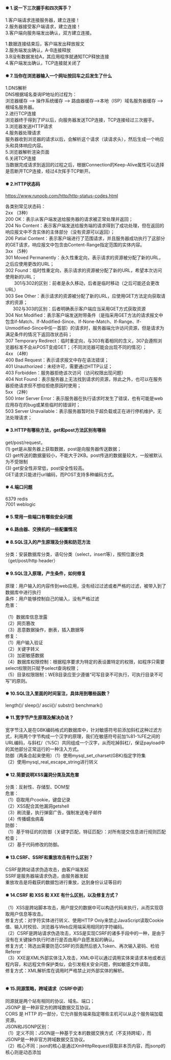 #### ✸ 1.说一下三次握手和四次挥手？
1.客户端请求连接服务器，建立连接！</br>
2.服务器接受客户端请求，建立连接！</br>
3.客户端向服务端发出确认，双方建立连接。</br>

1.数据连接结束后，客户端发出释放报文</br>
2.服务端发出确认，A-B连接释放</br>
3.B没有数据发给A，其应用程序就通知TCP释放连接</br>
4.客户端发出确认，TCP连接就关闭了

#### ✸ 7.当你在浏览器输入一个网址按回车之后发生了什么
1.DNS解析</br>
DNS根据域名查询IP地址的过程为：</br>
浏览器缓存 --> 操作系统缓存 --> 路由器缓存-->本地（ISP）域名服务器缓存 --> 根域名服务器。</br>
2.进行TCP连接</br>
浏览器终于得到了IP以后，向服务器发送TCP连接，TCP连接经过三次握手。</br>
3.浏览器发送HTTP请求</br>
4.服务器处理请求</br>
服务器收到浏览器的请求以后，会解析这个请求（读请求头），然后生成一个响应头和具体响应内容。</br>
5.浏览器解析渲染页面</br>
6.关闭TCP连接</br>
当数据完成请求到返回的过程之后，根据Connection的Keep-Alive属性可以选择是否断开TCP连接，经过4次挥手TCP断开。</br>

#### ✸ 2.HTTP状态码
https://www.runoob.com/http/http-status-codes.html</br>

各类别常见状态码：</br>
2xx （3种）</br>
200 OK：表示从客户端发送给服务器的请求被正常处理并返回；</br>
204 No Content：表示客户端发送给服务端的请求得到了成功处理，但在返回的响应报文中不含实体的主体部分（没有资源可以返回）；</br>
206 Patial Content：表示客户端进行了范围请求，并且服务器成功执行了这部分的GET请求，响应报文中包含由Content-Range指定范围的实体内容。</br>
3xx （5种）</br>
301 Moved Permanently：永久性重定向，表示请求的资源被分配了新的URL，之后应使用更改的URL；</br>
302 Found：临时性重定向，表示请求的资源被分配了新的URL，希望本次访问使用新的URL；</br>
       301与302的区别：前者是永久移动，后者是临时移动（之后可能还会更改URL）</br>
303 See Other：表示请求的资源被分配了新的URL，应使用GET方法定向获取请求的资源；</br>
      302与303的区别：后者明确表示客户端应当采用GET方式获取资源</br>
304 Not Modified：表示客户端发送附带条件（是指采用GET方法的请求报文中包含if-Match、If-Modified-Since、If-None-Match、If-Range、If-Unmodified-Since中任一首部）的请求时，服务器端允许访问资源，但是请求为满足条件的情况下返回改状态码；</br>
307 Temporary Redirect：临时重定向，与303有着相同的含义，307会遵照浏览器标准不会从POST变成GET；（不同浏览器可能会出现不同的情况）；</br>
4xx （4种）</br>
400 Bad Request：表示请求报文中存在语法错误；</br>
401 Unauthorized：未经许可，需要通过HTTP认证；</br>
403 Forbidden：服务器拒绝该次访问（访问权限出现问题）</br>
404 Not Found：表示服务器上无法找到请求的资源，除此之外，也可以在服务器拒绝请求但不想给拒绝原因时使用；</br>
5xx （2种）</br>
500 Inter Server Error：表示服务器在执行请求时发生了错误，也有可能是web应用存在的bug或某些临时的错误时；</br>
503 Server Unavailable：表示服务器暂时处于超负载或正在进行停机维护，无法处理请求；</br>

#### ✸ 3.HTTP有哪些方法，get和post方法区别有哪些
get/post/request，</br>
(1)	get是从服务器上获取数据，post是向服务器传送数据；</br>
(2)	get传送的数据量较小，不能大于2KB。post传送的数据量较大，一般被默认为不受限制</br>
(3)	get安全性非常低，post安全性较高。</br>
GET请求只能进行url编码，而POST支持多种编码方式。</br>

#### ✸ 4.端口问题
6379	redis</br>
7001	weblogic</br>

#### ✸ 5.常用一些端口有哪些安全问题

#### ✸ 6.路由器、交换机的一些配置情况

#### ✸ 8.SQL注入的产生原理及分类和防范方法
分类：安装数据库分类，语句分类（select，insert等），按照位置分类（get/post/http header）

#### ✸ 9.SQL注入原理，产生条件，如何修复
原理：用户输入的内容传到web应用，没有经过过滤或者严格的过滤，被带入到了数据库中进行执行</br>
条件：用户能够控制自己的输入，没有严格过滤</br>
危害：</br></br>
（1）数据库信息泄露</br>
（2）网页篡改</br>
（3）恶意数据操作，删表，插入数据等</br>
修复：</br>
（1）用户输入验证</br>
（2）关键字转义</br>
（3）加密敏感数据</br>
（4）数据库权限控制：根据程序要求为特定的表设置特定的权限，如程序只需要select权限则只赋予select查询权限；</br>
（5）目录权限限制：WEB目录应至少遵循“可写目录不可执行，可执行目录不可写”的原则。</br>

#### ✸ 10.SQL注入里面的时间盲注，具体用到哪些函数？
length()/	sleep()/	ascii()/	substr()	benchmark()

#### ✸ 11.宽字节产生原理及解决办法？
宽字节注入是在GBK编码格式的数据库中，针对敏感符号前添加斜杠这种过滤方式，利用两个字节构成一个汉字的原理，我们在敏感符号前加%81-%FE之间的URL编码，与斜杠/（%5C）共同组成一个汉字，从而吃掉斜杠/，保证payload中的其他部分正常运行的一种注入方式。</br>
防御（两条合起来使用）（1）使用mysql_set_charset(GBK)指定字符集</br>
（2）使用mysql_real_escape_string进行转义</br>

#### ✸ 12.简要说明XSS漏洞分类及其危害
分类：反射性、存储型、DOM型</br>
危害：</br>
（1）窃取用户cookie，键盘记录</br>
（2）XSS配合其他漏洞getshell</br>
（3）刷流量，执行弹窗广告，强制发送电子邮件</br>
（4）传播蠕虫病毒</br>
防御：</br>
（1）基于特征的的防御（关键字匹配，特征匹配）：对所有提交信息进行规则匹配检查；</br>
（2）基于代码修改的防御。</br>

#### ✸ 13.CSRF、SSRF和重放攻击有什么区别？
CSRF是跨站请求伪造攻击，由客户端发起</br>
SSRF是服务器端请求伪造，由服务器发起</br>
重放攻击是将截获的数据包进行重放，达到身份认证等目的</br>

#### ✸ 14.CSRF 和 XSS 和 XXE 有什么区别，以及修复方式？
（1）XSS是跨站脚本攻击，用户提交的数据中可以构造代码来执行，从而实现窃取用户信息等攻击。</br>
修复方式：对字符实体进行转义、使用HTTP Only来禁止JavaScript读取Cookie值、输入时校验、浏览器与Web应用端采用相同的字符编码。</br>
（2）CSRF是跨站请求伪造攻击，XSS是实现CSRF的诸多手段中的一种，是由于没有在关键操作执行时进行是否由用户自愿发起的确认。</br>
修复方式：筛选出需要防范CSRF的页面然后嵌入Token、再次输入密码、检验Referer</br>
（3）XXE是XML外部实体注入攻击，XML中可以通过调用实体来请求本地或者远程内容，和远程文件保护类似，会引发相关安全问题，例如敏感文件读取。</br>
修复方式：XML解析库在调用时严格禁止对外部实体的解析。</br></br>

#### ✸ 15.同源策略，跨域请求（CSRF中讲）
同源就是两个站有相同的协议、域名、端口；</br>
JSONP 是一种非官方的跨域数据交互协议。</br>
CORS 是 HTTP 的一部分，它允许服务端来指定哪些主机可以从这个服务端加载资源。</br>
JSON和JSONP区别：</br>
（1）定义不同：JSON是一种基于文本的数据交换方式（不支持跨域），而JSONP是一种非官方跨域数据交互协议。</br>
（2）核心不同：json的核心是通过XmlHttpRequest获取非本页内容，而jsonp的核心则是动态添加<script>标签来调用服务器提供的js脚本。</br>

#### ✸ 16.XXE漏洞
原理：XXE漏洞也叫XML外部实体注入。由于没有禁止外部实体的加载,攻击者可以加载恶意外部文件，而应用程序解析输入的XML数据时,解析了攻击者伪造的外部实体导致产生XML漏洞。</br>
防御方式</br>
	1.禁止使用外部实体,例如ibxml_disable_entry_loader(true)</br>
	2.过滤用户提交的XML数据,防止出现非法内容</br>

#### ✸ 17.反序列化（在命令执行中讲）
序列化是将对象转换为可存储或传输的形式（把对象变成可以传输的字符串），反序列化就是将序列化之后的流还原为对象。</br>
魔法函数致使反序列化过程变得可控：_construct();_destruct();_sleep();_weakup();_toString()</br>
PHP反序列化漏洞防御：严格过滤unserialize函数的参数，及unserialize后的变量内容。</br>
Java反序列化漏洞</br>
由于很多站点或者RMI仓库等接口处存在java的反序列化功能，攻击者可以通过构造特定的恶意对象序列化后的流，让目标反序列化，从而达到自己的恶意预期行为，包括命令执行，甚至getshell等等。</br>
Apache Commons Collections是一个Collections收集器框架，提供诸如list、set、queue等功能对象。接口类是InvokerTransformer可以通过调用java的反射机制来调用任意函数。</br>
防御：在InvokerTransformer进行反序列化之前进行一个安全检查</br>

#### ✸ 18.伪协议（文件包含中讲PHP伪协议，phar）


#### ✸ 20.中间件解析漏洞产生的原因
原因：由于中间件本身缺陷，在对上传文件进行解析时会出现一些不可预料的错误从而导致被利用，进行文件上传绕过。

#### ✸ 21.服务器对HTML和后端脚本（PHP）是怎样解析的？

#### ✸ 22.说一下业务逻辑漏洞
#### ✸ 23.常见逻辑漏洞了解过吗
#### ✸ 24.说出至少三种业务逻辑漏洞，以及修复方式？
（1）密码找回漏洞中存在密码允许暴力破解、存在通用型找回凭证、可以跳过验证步骤、找回凭证可以拦包获取等方式来通过厂商提供的密码找回功能来得到密码</br>
（2）身份认证漏洞中最常见的是会话固定攻击和 Cookie 仿冒，只要得到 Session 或 Cookie 即可伪造用户身份</br>
（3）验证码漏洞中存在验证码允许暴力破解、验证码可以通过 Javascript 或者改包的方法来进行绕过</br>

#### ✸ 25.用过wireshark吗？用burpsuite抓过包吗？
（1）Fiddler 是以代理web服务器的形式工作的,它使用代理地址:127.0.0.1, 端口:8888. 当开启Fiddler会自动设置代理， 退出的时候它会自动注销代理。</br>
（2）wireshark是捕获机器上的某一块网卡的网络包。</br>

Buipsuite插件</br>
Autorize —— 强大的越权自动化测试工具</br>
在插件中设置一个低权限账号的 cookie，使用高权限的账户浏览所有功能。插件会自动用低权限账号重放请求，</br>
Turbo Intruder —— 短时间发送大量请求，增强版的intruder</br>

#### ✸ 26.sqlmap的参数
#### ✸ 27.sqlmap中tamper里面绕waf脚本如何工作的

#### ✸ 28.burpsuite常见功能
代理抓包改包，Repeater（重放），编码解码，爆破，Compater（比较）

#### ✸ 29.AWVS为什么不能扫描一些逻辑漏洞？

网络漏洞扫描工具，它通过网络爬虫测试你的网站安全，检测流行安全漏洞

#### ✸ 31.Nmap参数

#### ✸ 32.MSF、CS

#### ✸ 33.渗透测试方法，流程
信息收集：whois查询注册信息，真实IP、子域名查询、C段、旁站，指纹识别（web容器版本、服务器版本、cms版本、数据库版本、CDN、WAF），端口扫描，目录扫描等等；</br>
指纹时别：</br>
web容器：Apache,Nginx,IIS,Tomcat,Weblogic</br>
web应用：Wordpress，seacms，dedecms</br>
web服务器语言：PHP，Java，.NET，Nodejs</br>
web后端框架：ThinkPHP，Strust2，Spring Boot，Laravel(PHP)，CakePHP，Django，Ruby on Rails，Flask(Python)，Express(Node.js)</br>
web前端框架：Vue，angularjs，react，Highcharts</br>
web前端语言：Javascript，CSS，Jquery</br>
web运营商：移动，联通</br>
第三方内容：youtube</br>
CDN运营商：阿里云，电信</br>

渗透测试：</br>
（1）这里可以使用AWVS等大型漏洞扫描软件测试，与手工测试结合使用；</br>
（2）针对收集的信息进行相对应的测试。比如有无敏感信息泄露（后台用户密码，数据库配置文件备份文件密码等），端口爆破，解析漏洞尝试，cms版本的漏洞查询与测试；</br>
（3）接下来进行web漏洞方面测试，SQL注入，XSS，CSRF，命令执行，文件包含等等漏洞，</br>
（4）最后看有无逻辑漏洞。</br>
提权与权限维持：getshell后进行提权，然后后门植入权限维持</br>
痕迹清除：最后擦除自己渗透的痕迹，比如命令history、sql注入语句的历史、爆破历史、用户登录登出历史等等</br>
复测并撰写报告：最后写出此次渗透测试的报告。</br>

#### ✸ 34、如果注入将单引号过滤了，该怎么绕过？

#### ✸ 35、SQLmap的参数--os-shell，那么利用条件是什么？

#### ✸ 36.上传shell的有哪些具体方法

#### ✸ 37.发现 demo.jsp?uid=110 注入点，你有哪几种思路获取 webshell，哪种是优选？
（1）有写入权限的，构造联合查询语句使用using INTO OUTFILE，可以将查询的输出重定向到系统的文件中，这样去写入 WebShell</br>
（2）使用 sqlmap –os-shell 原理和上面一种相同，来直接获得一个 Shell，这样效率更高</br>
（3）通过构造联合查询语句得到网站管理员的账户和密码，然后扫后台登录后台，再在后台通过改包上传等方法上传 Shell</br>

#### ✸ 38.shell反弹

#### ✸ 39.内网/APP渗透了解过吗

#### ✸ 40..后渗透方面问题
后渗透框架


#### ✸ 41.代码审计
54

#### ✸ 42.反爬虫机制

#### ✸ 43.python代码怎么样？能够独立写出exp吗？

#### ✸ 44.你具体的实战经验，举例说说

#### ✸ 45.在win2003服务器中建立一个 .zhongzi文件夹用意何为？
隐藏文件夹，为了不让管理员发现你传上去的工具。

#### ✸ 46.审查元素得知网站所使用的防护软件，你觉得怎样做到的？
在敏感操作被拦截，通过界面信息无法具体判断是什么防护的时候，F12看HTML体部 比如护卫神就可以在名称那看到<hws>内容<hws>。</br>

#### ✸ 47.后台修改管理员密码处，原密码显示为*。你觉得该怎样实现读出这个用户的密码？
审查元素 把密码处的password属性改成text就明文显示了

#### ✸ 48.目标站发现某txt的下载地址为Client Validation，你有什么思路？
在file=后面尝试输入index.php下载他的首页文件，然后在首页文件里继续查找其他网站的配置文件，可以找出网站的数据库密码和数据库的地址。

#### ✸ 49.目标站禁止注册用户，找回密码处随便输入用户名提示：“此用户不存在”，你觉得这里怎样利用？
先爆破用户名，再利用被爆破出来的用户名爆破密码。</br>
其实有些站点，在登陆处也会这样提示；所有和数据库有交互的地方都有可能有注入。</br>

#### ✸ 50:某个防注入系统，在注入时会提示：
系统检测到你有非法注入的行为。 已记录您的ip xx.xx.xx.xx 时间:2016:01-23 提交页面:test.asp?id=15 提交内容:and 1=1。</br>
如何利用这个防注入系统拿shell？</br>
在URL里面直接提交一句话，这样网站就把你的一句话也记录进数据库文件了 这个时候可以尝试寻找网站的配置文件 直接上菜刀链接。具体文章参见：一句话木马在防注入中的重生-= 奇闻录-笑 =。</br>

#### ✸ 51.如何突破注入时字符被转义？
宽字符注入；hex编码绕过

#### ✸ 52.脏牛提权原理：
该漏洞具体为，Linux内核的内存子系统在处理写入时复制（copy-on-write, COW）时产生了竞争条件（race condition）。恶意用户可利用此漏洞，来获取高权限，对只读内存映射进行写访问。（A race condition was found in the way the Linux kernel’s memory subsystem handled the copy-on-write (COW) breakage of private read-only memory mappings.）
竞争条件，指的是任务执行顺序异常，可导致应用崩溃，或令攻击者有机可乘，进一步执行其他代码。利用这一漏洞，攻击者可在其目标系统提升权限，甚至可能获得root权限。

#### ✸ 53.mysql的网站注入，5.0以上和5.0以下有什么区别？
mysql5.0以下没有information_schema这个系统表，无法列表名等，只能暴力跑表名。</br>
mysql5.0以下是多用户单操作，5.0以上是多用户多操做。</br>

#### ✸ 54、讲一下代码审计的思路。
（1）拿到源码安装网站，浏览网站大局</br>
（2）通读代码：</br>
查看网站节构（浏览源码文件夹了解大致目录）—看关键文件代码—看配置文件—读首页文件—追踪涉及到的文件</br>
（3）定向功能分析法：根据程序的逻辑结合网页浏览，猜测验证可能存在的漏洞</br>
（4）敏感函数参数回溯法：根据敏感函数逆向追踪参数传递过程</br>

#### ✸ 55、用过哪些工具，除了awvs等还有哪些厂商的扫描器？
漏洞扫描器代表：Nessus，不仅可以检查系统漏洞，还可以检查一部分的配置失误。</br>
WEB应用扫描器：appscan、webinspect。主要检测WEB应用数据提交、信息泄露等问题，对于系统、网络的基础情况一般不关注。</br>

#### ✸ 56、注入写入webshell需要绝对路径，一般怎么去找绝对路径？
（1）错误的url get参数，可能返回网站路径</br>
（2）搜索引擎获取：语法搜索页面报错内容，可能获取到网站路径</br>
Site:test.com warning</br>
Site:test.com "fatal error"</br>
（3）文件读取漏洞，读取配置文件获得</br>
（4）phpinfo信息中的DOCUMENT_ROOT参数获取</br>
（5）phpmyadmin爆路径：/phpmyadmin/themes/darkblue_orange/layout.inc.php</br>

#### ✸ 57丶http头部都有哪些常见的字段？
Accept 　　　　　　设置接受的内容类型</br>
Accept-Charset 　　设置接受的字符编码</br>
Accept-Encoding 　　设置接受的编码格式</br>
Accept-Datetime 　　设置接受的版本时间</br>
Connection 　　　　设置当前连接和hop-by-hop协议请求字段列表的控制选项</br>
Content-Length　　设置请求体的字节长度</br>
Content-Type 　　　设置请求体的MIME类型（适用POST和PUT请求）</br>
Cookie 　　　　　　设置服务器使用Set-Cookie发送的http cookie</br>
Date 　　　　　　　设置消息发送的日期和时间</br>
Expect 　　　　　　标识客户端需要的特殊浏览器行为</br>
Forwarded 　　　　披露客户端通过http代理连接web服务的源信息</br>
From 　　　　　设置发送请求的用户的email地址</br>
Host 　　设置服务器域名和TCP端口号，如果使用的是服务请求标准端口号，端口号可以省略</br>
Referer 　设置前一个页面的地址，并且前一个页面中的连接指向当前请求，意思就是如果当前请求是在A页面中发送的，那么referer就是A页面的url地址</br>
User-Agent 　　　用户代理的字符串值</br>
Via 　　　　　　　通知服务器代理请求</br>
X-Forwarded-For 　一个事实标准，用来标识客户端通过HTTP代理或者负载均衡器连接的web服务器的原始IP地址</br>

#### ✸ 58、当一个网站发现已经被入侵了，你该怎么处理？

#### ✸ 59、路由器与交换机的工作原理。

#### ✸ 60、nmap的都有哪些扫描模式？

#### ✸ 61、nmap的tcp扫描是怎么判断扫描结果的。

#### ✸ 62、当遇到防火墙waf，都有哪些绕过的方法？

#### ✸ 63、xxe漏洞有了解吗，是什么原理呢？

#### ✸ 64、python脚本有写过么？讲讲你是怎么写的。
爬虫脚本，举例

#### ✸ 65、用过哪些抓包软件？wireshark是如何抓取指定流量？

#### ✸ 66、中间件的漏洞都有哪些？

#### ✸ 67、提权一般都有哪些方法？









权限维持的方法</br>
msf有哪些常用的功能，你经常使用哪些功能或者模块</br></br>
cs和msf有什么不同，你觉得哪个好用一点</br>
UAC是什么？怎么bypass UAC</br>
说一下win2003-win2016分别如何获取hash</br>
说一下win2003-win2016分别如何获取明文密码</br>
获取hash有哪些常用的方式</br>
linux系统如何获取hash，怎么破解</br>
内网如何进行信息收集</br>
内网转发是什么意思？原理是什么</br>
端口转发有哪些常用工具？什么情形下可以用到端口转发</br>
反弹shell有什么用，有哪些常用工具</br>
代理转发和端口转发、shell反弹有什么不一样，为什么要进行代理转发</br>
代理转发有什么常用工具</br>
服务器只开放了80端口，能不能进行代理转发？用什么方式？</br>
服务器只开放了22端口，能不能进行代理转发？用什么方式？</br>
DNS欺骗原理是什么？你觉得什么情形下可以用到DNS欺骗</br>
拿下一台windows主机，你会搜集哪些信息，怎么搜集</br>
拿下一台linux主机，你会搜集哪些信息，怎么搜集</br>
DC和AD是什么</br>
说一下NTLM协议，基于这个协议你没有什么攻击方式</br>
域环境如何提权</br>
域环境如何获取hash</br>
域环境如何获取明文密码</br>
黄金票据和白银票据的原理和利用方式，有什么区别</br>
windows下cmd如何远程下载文件</br>
reverse_tcp和bind_tcp区别</br>
说说windows系统和linux系统提权</br>
sqlserver只有db_owner权限如何利用</br>
Windows、Linux、数据库的加固降权思路，任选其一</br>
mysql UDF提权5.1以上版本和5.1以下有什么区别,以及需要哪些条件?</br>
内网机器无法直接连接外网，是什么原因造成的，如何解决内网机器远控上线的问题？</br>
域环境中，如何快速定位安装了sqlserver数据库的机器</br>
powershell用过吗？你用过哪些powershell工具？</br>
有哪些常见的免杀方式？</br>
某台内网机器连接外网需要先连接代理服务器，你想要这台机器的远控正常上线，怎么做？</br>
tcp协议无法出网，造成内网数据无法传到外网，你有没有解决办法？</br>
